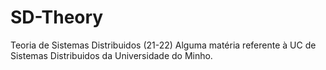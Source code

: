 # SD-Theory
Teoria de Sistemas Distribuidos (21-22)  Alguma matéria referente à UC de Sistemas Distribuidos da Universidade do Minho.
